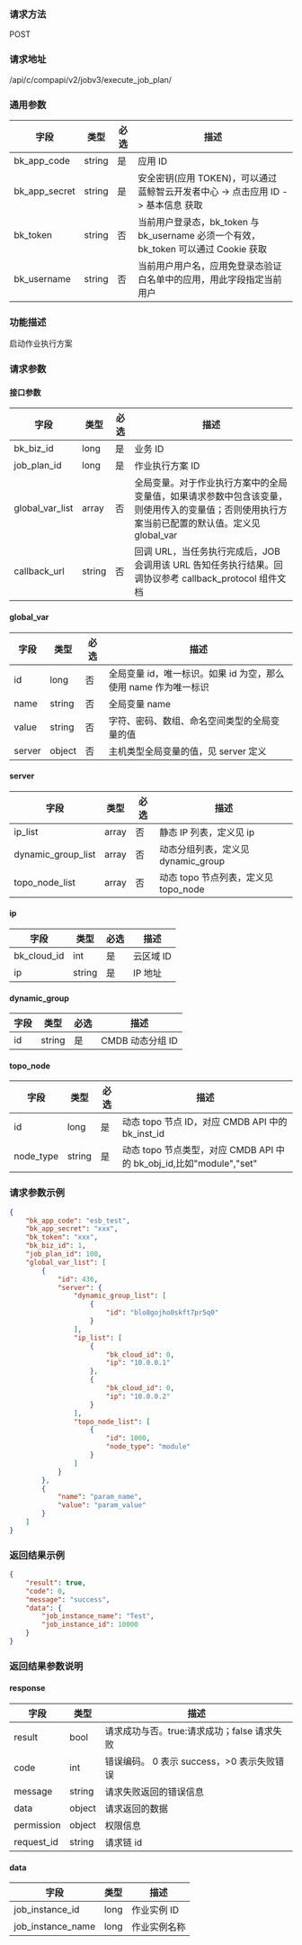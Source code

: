 
### 请求方法

POST


### 请求地址

/api/c/compapi/v2/jobv3/execute_job_plan/


### 通用参数

| 字段 | 类型 | 必选 |  描述 |
|-----------|------------|--------|------------|
| bk_app_code  |  string    | 是 | 应用 ID     |
| bk_app_secret|  string    | 是 | 安全密钥(应用 TOKEN)，可以通过 蓝鲸智云开发者中心 -> 点击应用 ID -> 基本信息 获取 |
| bk_token     |  string    | 否 | 当前用户登录态，bk_token 与 bk_username 必须一个有效，bk_token 可以通过 Cookie 获取 |
| bk_username  |  string    | 否 | 当前用户用户名，应用免登录态验证白名单中的应用，用此字段指定当前用户 |


### 功能描述

启动作业执行方案

### 请求参数



#### 接口参数

| 字段      |  类型      | 必选   |  描述      |
|-----------|------------|--------|------------|
| bk_biz_id   |  long       | 是     | 业务 ID |
| job_plan_id |  long       | 是     | 作业执行方案 ID |
| global_var_list |  array     | 否     | 全局变量。对于作业执行方案中的全局变量值，如果请求参数中包含该变量，则使用传入的变量值；否则使用执行方案当前已配置的默认值。定义见 global_var |
| callback_url |  string  | 否     | 回调 URL，当任务执行完成后，JOB 会调用该 URL 告知任务执行结果。回调协议参考 callback_protocol 组件文档 |

#### global_var

| 字段      |  类型      | 必选   |  描述      |
|-----------|------------|--------|------------|
| id               |  long     | 否     | 全局变量 id，唯一标识。如果 id 为空，那么使用 name 作为唯一标识 |
| name             |  string   | 否     | 全局变量 name |
| value     |  string   | 否     | 字符、密码、数组、命名空间类型的全局变量的值                      |
| server |  object   | 否     | 主机类型全局变量的值，见 server 定义 |

#### server

| 字段               | 类型  | 必选 | 描述                                |
| ------------------ | ----- | ---- | ----------------------------------- |
| ip_list            | array | 否   | 静态 IP 列表，定义见 ip              |
| dynamic_group_list | array | 否   | 动态分组列表，定义见 dynamic_group   |
| topo_node_list     | array | 否   | 动态 topo 节点列表，定义见 topo_node |

#### ip

| 字段        | 类型   | 必选 | 描述     |
| ----------- | ------ | ---- | -------- |
| bk_cloud_id | int    | 是   | 云区域 ID |
| ip          | string | 是   | IP 地址   |

#### dynamic_group

| 字段 | 类型   | 必选 | 描述           |
| ---- | ------ | ---- | -------------- |
| id   | string | 是   | CMDB 动态分组 ID |

#### topo_node

| 字段      | 类型   | 必选 | 描述                                                         |
| --------- | ------ | ---- | ------------------------------------------------------------ |
| id        | long   | 是   | 动态 topo 节点 ID，对应 CMDB API 中的 bk_inst_id                 |
| node_type | string | 是   | 动态 topo 节点类型，对应 CMDB API 中的 bk_obj_id,比如"module","set" |

### 请求参数示例

```json
{
    "bk_app_code": "esb_test",
    "bk_app_secret": "xxx",
    "bk_token": "xxx",
    "bk_biz_id": 1,
    "job_plan_id": 100,
    "global_var_list": [
        {
            "id": 436,
            "server": {
                "dynamic_group_list": [
                    {
                        "id": "blo8gojho0skft7pr5q0"
                    }
                ],
                "ip_list": [
                    {
                        "bk_cloud_id": 0,
                        "ip": "10.0.0.1"
                    },
                    {
                        "bk_cloud_id": 0,
                        "ip": "10.0.0.2"
                    }
                ],
                "topo_node_list": [
                    {
                        "id": 1000,
                        "node_type": "module"
                    }
                ]
            }
        },
        {
            "name": "param_name",
            "value": "param_value"
        }
    ]
}
```

### 返回结果示例

```json
{
    "result": true,
    "code": 0,
    "message": "success",
    "data": {
        "job_instance_name": "Test",
        "job_instance_id": 10000
    }
}
```

### 返回结果参数说明

#### response
| 字段      | 类型      | 描述      |
|-----------|-----------|-----------|
| result       | bool   | 请求成功与否。true:请求成功；false 请求失败 |
| code         | int    | 错误编码。 0 表示 success，>0 表示失败错误 |
| message      | string | 请求失败返回的错误信息|
| data         | object | 请求返回的数据|
| permission   | object | 权限信息|
| request_id   | string | 请求链 id|

#### data

| 字段      | 类型      | 描述      |
|-----------|-----------|-----------|
| job_instance_id     | long      | 作业实例 ID |
| job_instance_name   | long      | 作业实例名称 |